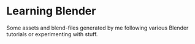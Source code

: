 # Learning Blender

Some assets and blend-files generated by me following various Blender tutorials or experimenting with stuff.
